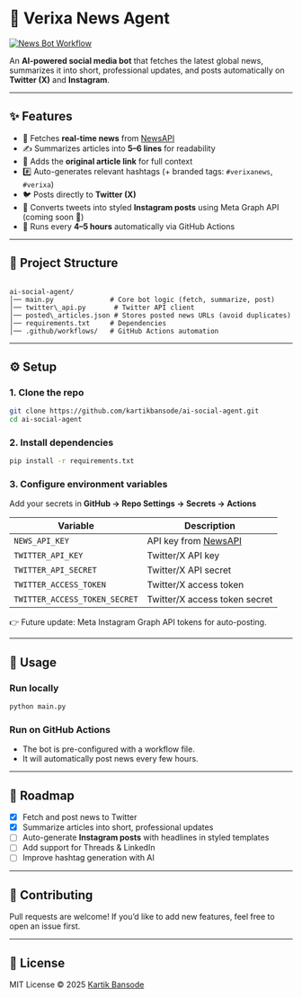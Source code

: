 # 🤖 Verixa News Agent  
[![News Bot Workflow](https://github.com/kartikbansode/ai-social-agent/actions/workflows/main.yml/badge.svg)](https://github.com/kartikbansode/ai-social-agent/actions)  

An **AI-powered social media bot** that fetches the latest global news, summarizes it into short, professional updates, and posts automatically on **Twitter (X)** and **Instagram**.  

---

## ✨ Features  
- 📰 Fetches **real-time news** from [NewsAPI](https://newsapi.org/)  
- ✍️ Summarizes articles into **5–6 lines** for readability  
- 🔗 Adds the **original article link** for full context  
- #️⃣ Auto-generates relevant hashtags (+ branded tags: `#verixanews`, `#verixa`)  
- 🐦 Posts directly to **Twitter (X)**  
- 📸 Converts tweets into styled **Instagram posts** using Meta Graph API (coming soon 🚀)  
- 🔄 Runs every **4–5 hours** automatically via GitHub Actions  

---

## 📂 Project Structure  
```

ai-social-agent/
│── main.py              # Core bot logic (fetch, summarize, post)
│── twitter\_api.py       # Twitter API client
│── posted\_articles.json # Stores posted news URLs (avoid duplicates)
│── requirements.txt     # Dependencies
│── .github/workflows/   # GitHub Actions automation

````

---

## ⚙️ Setup  

### 1. Clone the repo  
```bash
git clone https://github.com/kartikbansode/ai-social-agent.git
cd ai-social-agent
````

### 2. Install dependencies

```bash
pip install -r requirements.txt
```

### 3. Configure environment variables

Add your secrets in **GitHub → Repo Settings → Secrets → Actions**

| Variable                      | Description                                  |
| ----------------------------- | -------------------------------------------- |
| `NEWS_API_KEY`                | API key from [NewsAPI](https://newsapi.org/) |
| `TWITTER_API_KEY`             | Twitter/X API key                            |
| `TWITTER_API_SECRET`          | Twitter/X API secret                         |
| `TWITTER_ACCESS_TOKEN`        | Twitter/X access token                       |
| `TWITTER_ACCESS_TOKEN_SECRET` | Twitter/X access token secret                |

👉 Future update: Meta Instagram Graph API tokens for auto-posting.

---

## 🚀 Usage

### Run locally

```bash
python main.py
```

### Run on GitHub Actions

* The bot is pre-configured with a workflow file.
* It will automatically post news every few hours.

---

## 📌 Roadmap

* [x] Fetch and post news to Twitter
* [x] Summarize articles into short, professional updates
* [ ] Auto-generate **Instagram posts** with headlines in styled templates
* [ ] Add support for Threads & LinkedIn
* [ ] Improve hashtag generation with AI

---

## 🤝 Contributing

Pull requests are welcome! If you’d like to add new features, feel free to open an issue first.

---

## 📜 License

MIT License © 2025 [Kartik Bansode](https://github.com/kartikbansode)

```


